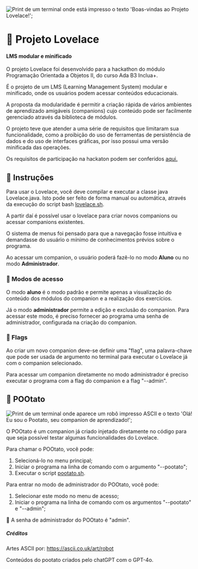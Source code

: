 <img style="margin-left: auto; margin-right: auto;" src="/Readme-content/boasvindas.png;" alt="Print de um terminal onde está impresso o texto 'Boas-vindas ao Projeto Lovelace!';">

# 🤖 Projeto Lovelace
#### LMS modular e minificado
O projeto Lovelace foi desenvolvido para a hackathon do módulo Programação Orientada a Objetos II, do curso Ada B3 Inclua+.

É o projeto de um LMS (Learning Management System) modular e minificado, onde os usuários podem acessar conteúdos educacionais.

A proposta da modularidade é permitir a criação rápida de vários ambientes de aprendizado amigáveis (companions) cujo conteúdo pode ser facilmente gerenciado através da biblioteca de módulos.

O projeto teve que atender a uma série de requisitos que limitaram sua funcionalidade, como a proibição do uso de ferramentas de persistência de dados e do uso de interfaces gráficas, por isso possui uma versão minificada das operações.

Os requisitos de participação na hackaton podem ser conferidos [aqui.](https://gist.github.com/rafarocha#ada-lovelace-pootathon-poompetition-poodyssey)

## 📑 Instruções

Para usar o Lovelace, você deve compilar e executar a classe java Lovelace.java. Isto pode ser feito de forma manual ou automática, através da execução do script bash [lovelace.sh](/lovelace.sh).

A partir daí é possível usar o lovelace para criar novos companions ou acessar companions existentes. 

O sistema de menus foi pensado para que a navegação fosse intuitiva e demandasse do usuário o mínimo de conhecimentos prévios sobre o programa.

Ao acessar um companion, o usuário poderá fazê-lo no modo **Aluno** ou no modo **Administrador**.

### 🔑 Modos de acesso
O modo **aluno** é o modo padrão e permite apenas a visualização do conteúdo dos módulos do companion e a realização dos exercícios.

Já o modo **administrador** permite a edição e exclusão do companion. Para acessar este modo, é preciso fornecer ao programa uma senha de administrador, configurada na criação do companion.

### 🏁 Flags
Ao criar um novo companion deve-se definir uma "flag", uma palavra-chave que pode ser usada de argumento no terminal para executar o Lovelace já com o companion selecionado.

Para acessar um companion diretamente no modo administrador é preciso executar o programa com a flag do companion e a flag "--admin".

## 🥔 POOtato

<img style="margin-left: auto; margin-right: auto;" src="/Readme-content/pootato.png;" alt="Print de um terminal onde aparece um robô impresso ASCII e o texto 'Olá! Eu sou o Pootato, seu companion de aprendizado!';">


O POOtato é um companion já criado injetado diretamente no código para que seja possível testar algumas funcionalidades do Lovelace.

Para chamar o POOtato, você pode:
1. Selecioná-lo no menu principal;
2. Iniciar o programa na linha de comando com o argumento "--pootato";
3. Executar o script [pootato.sh](/pootato.sh).

Para entrar no modo de administrador do POOtato, você pode:
1. Selecionar este modo no menu de acesso;
2. Iniciar o programa na linha de comando com os argumentos "--pootato" e "--admin";

🛂 A senha de administrador do POOtato é "admin".


##### Créditos
Artes ASCII por: https://ascii.co.uk/art/robot

Conteúdos do pootato criados pelo chatGPT com o GPT-4o.


